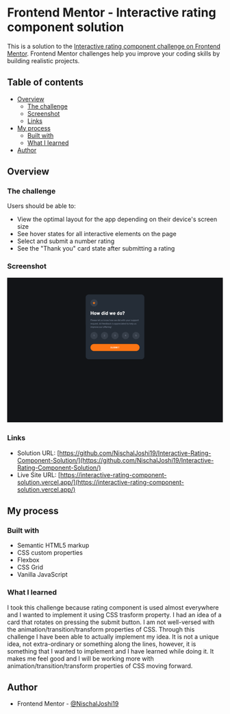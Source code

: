 # Frontend Mentor - Interactive rating component solution

This is a solution to the [Interactive rating component challenge on Frontend Mentor](https://www.frontendmentor.io/challenges/interactive-rating-component-koxpeBUmI). Frontend Mentor challenges help you improve your coding skills by building realistic projects. 

## Table of contents

- [Overview](#overview)
  - [The challenge](#the-challenge)
  - [Screenshot](#screenshot)
  - [Links](#links)
- [My process](#my-process)
  - [Built with](#built-with)
  - [What I learned](#what-i-learned)
- [Author](#author)

## Overview

### The challenge

Users should be able to:

- View the optimal layout for the app depending on their device's screen size
- See hover states for all interactive elements on the page
- Select and submit a number rating
- See the "Thank you" card state after submitting a rating

### Screenshot

![](./images/Rating-Component-Screenshot.png)

### Links

- Solution URL: [https://github.com/NischalJoshi19/Interactive-Rating-Component-Solution/](https://github.com/NischalJoshi19/Interactive-Rating-Component-Solution/)
- Live Site URL: [https://interactive-rating-component-solution.vercel.app/](https://interactive-rating-component-solution.vercel.app/)

## My process

### Built with

- Semantic HTML5 markup
- CSS custom properties
- Flexbox
- CSS Grid
- Vanilla JavaScript

### What I learned

I took this challenge because rating component is used almost everywhere and I wanted to implement it using CSS trasform property. I had an idea of a card that rotates on pressing the submit button. I am not well-versed with the animation/transition/transform properties of CSS. Through this challenge I have been able to actually implement my idea. It is not a unique idea, not extra-ordinary or something along the lines, however, it is something that I wanted to implement and I have learned while doing it. It makes me feel good and I will be working more with animation/transition/transform properties of CSS moving forward.

## Author

- Frontend Mentor - [@NischalJoshi19](https://www.frontendmentor.io/profile/NischalJoshi19)
